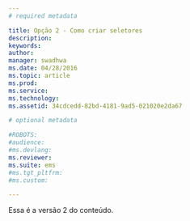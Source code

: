 ```yaml
---
# required metadata

title: Opção 2 - Como criar seletores
description:
keywords:
author: 
manager: swadhwa
ms.date: 04/28/2016
ms.topic: article
ms.prod:
ms.service:
ms.technology:
ms.assetid: 34cdcedd-82bd-4181-9ad5-021020e2da67

# optional metadata

#ROBOTS:
#audience:
#ms.devlang:
ms.reviewer: 
ms.suite: ems
#ms.tgt_pltfrm:
#ms.custom:

---
```


Essa é a versão 2 do conteúdo.

<!--HONumber=Apr16_HO2-->


